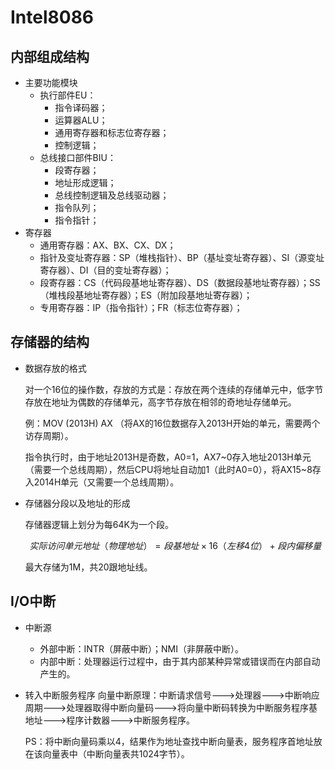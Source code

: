 # Intel8086

## 内部组成结构

- 主要功能模块
  - 执行部件EU：
    - 指令译码器；
    - 运算器ALU；
    - 通用寄存器和标志位寄存器；
    - 控制逻辑；
  - 总线接口部件BIU：
    - 段寄存器；
    - 地址形成逻辑；
    - 总线控制逻辑及总线驱动器；
    - 指令队列；
    - 指令指针；
- 寄存器
  - 通用寄存器：AX、BX、CX、DX；
  - 指针及变址寄存器：SP（堆栈指针）、BP（基址变址寄存器）、SI（源变址寄存器）、DI（目的变址寄存器）；
  - 段寄存器：CS（代码段基地址寄存器）、DS（数据段基地址寄存器）；SS（堆栈段基地址寄存器）；ES（附加段基地址寄存器）；
  - 专用寄存器：IP（指令指针）；FR（标志位寄存器）；

## 存储器的结构

- 数据存放的格式

  对一个16位的操作数，存放的方式是：存放在两个连续的存储单元中，低字节存放在地址为偶数的存储单元，高字节存放在相邻的奇地址存储单元。

  例：MOV (2013H) AX （将AX的16位数据存入2013H开始的单元，需要两个访存周期）。

  指令执行时，由于地址2013H是奇数，A0=1，AX7~0存入地址2013H单元（需要一个总线周期），然后CPU将地址自动加1（此时A0=0），将AX15~8存入2014H单元（又需要一个总线周期）。

- 存储器分段以及地址的形成

  存储器逻辑上划分为每64K为一个段。

  $$实际访问单元地址（物理地址）=段基地址×16（左移4位）+段内偏移量$$

  最大存储为1M，共20跟地址线。

## I/O中断

- 中断源
  - 外部中断：INTR（屏蔽中断）；NMI（非屏蔽中断）。
  - 内部中断：处理器运行过程中，由于其内部某种异常或错误而在内部自动产生的。

- 转入中断服务程序
  向量中断原理：中断请求信号--->处理器--->中断响应周期--->处理器取得中断向量码--->将向量中断码转换为中断服务程序基地址--->程序计数器--->中断服务程序。

  PS：将中断向量码乘以4，结果作为地址查找中断向量表，服务程序首地址放在该向量表中（中断向量表共1024字节）。

